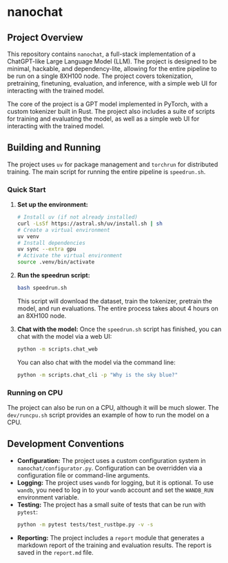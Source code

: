# nanochat

## Project Overview

This repository contains `nanochat`, a full-stack implementation of a ChatGPT-like Large Language Model (LLM). The project is designed to be minimal, hackable, and dependency-lite, allowing for the entire pipeline to be run on a single 8XH100 node. The project covers tokenization, pretraining, finetuning, evaluation, and inference, with a simple web UI for interacting with the trained model.

The core of the project is a GPT model implemented in PyTorch, with a custom tokenizer built in Rust. The project also includes a suite of scripts for training and evaluating the model, as well as a simple web UI for interacting with the trained model.

## Building and Running

The project uses `uv` for package management and `torchrun` for distributed training. The main script for running the entire pipeline is `speedrun.sh`.

### Quick Start

1.  **Set up the environment:**
    ```bash
    # Install uv (if not already installed)
    curl -LsSf https://astral.sh/uv/install.sh | sh
    # Create a virtual environment
    uv venv
    # Install dependencies
    uv sync --extra gpu
    # Activate the virtual environment
    source .venv/bin/activate
    ```

2.  **Run the speedrun script:**
    ```bash
    bash speedrun.sh
    ```
    This script will download the dataset, train the tokenizer, pretrain the model, and run evaluations. The entire process takes about 4 hours on an 8XH100 node.

3.  **Chat with the model:**
    Once the `speedrun.sh` script has finished, you can chat with the model via a web UI:
    ```bash
    python -m scripts.chat_web
    ```
    You can also chat with the model via the command line:
    ```bash
    python -m scripts.chat_cli -p "Why is the sky blue?"
    ```

### Running on CPU

The project can also be run on a CPU, although it will be much slower. The `dev/runcpu.sh` script provides an example of how to run the model on a CPU.

## Development Conventions

*   **Configuration:** The project uses a custom configuration system in `nanochat/configurator.py`. Configuration can be overridden via a configuration file or command-line arguments.
*   **Logging:** The project uses `wandb` for logging, but it is optional. To use `wandb`, you need to log in to your `wandb` account and set the `WANDB_RUN` environment variable.
*   **Testing:** The project has a small suite of tests that can be run with `pytest`:
    ```bash
    python -m pytest tests/test_rustbpe.py -v -s
    ```
*   **Reporting:** The project includes a `report` module that generates a markdown report of the training and evaluation results. The report is saved in the `report.md` file.
